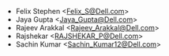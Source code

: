 * Felix Stephen <<Felix_S@Dell.com>>
* Jaya Gupta <<Jaya_Gupta@Dell.com>>
* Rajeev Arakkal <<Rajeev_Arakkal@Dell.com>>
* Rajshekar <<RAJSHEKAR_P@Dell.com>>
* Sachin Kumar <<Sachin_Kumar12@Dell.com>>
